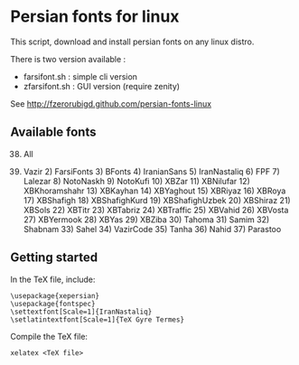 Persian fonts for linux
=======================

This script, download and install persian fonts on any linux distro.

There is two version available :

   - farsifont.sh : simple cli version
   - zfarsifont.sh : GUI version (require zenity)

See http://fzerorubigd.github.com/persian-fonts-linux

## Available fonts

38) All

1) Vazir 2) FarsiFonts 3) BFonts 4) IranianSans 5) IranNastaliq 6) FPF 7) Lalezar 8) NotoNaskh 9) NotoKufi 10) XBZar 11) XBNilufar 12) XBKhoramshahr 13) XBKayhan 14) XBYaghout 15) XBRiyaz 16) XBRoya 17) XBShafigh 18) XBShafighKurd 19) XBShafighUzbek 20) XBShiraz 21) XBSols 22) XBTitr 23) XBTabriz 24) XBTraffic 25) XBVahid 26) XBVosta 27) XBYermook 28) XBYas 29) XBZiba 30) Tahoma 31) Samim 32) Shabnam 33) Sahel 34) VazirCode 35) Tanha 36) Nahid 37) Parastoo

## Getting started

In the TeX file, include:

```
\usepackage{xepersian}
\usepackage{fontspec}
\settextfont[Scale=1]{IranNastaliq}
\setlatintextfont[Scale=1]{TeX Gyre Termes}
```

Compile the TeX file:

```
xelatex <TeX file>
```
